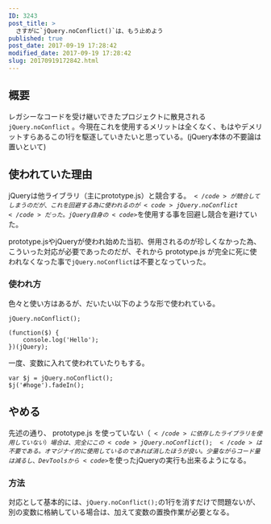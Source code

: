```yaml
---
ID: 3243
post_title: >
  さすがに`jQuery.noConflict()`は、もう止めよう
published: true
post_date: 2017-09-19 17:28:42
modified_date: 2017-09-19 17:28:42
slug: 20170919172842.html
---
```

<h2>概要</h2>

レガシーなコードを受け継いできたプロジェクトに散見される <code>jQuery.noConflict</code> 。今現在これを使用するメリットは全くなく、もはやデメリットすらあるこの1行を駆逐していきたいと思っている。(jQuery本体の不要論は置いといて)

<!--more-->

<h2>使われていた理由</h2>

jQueryは他ライブラリ（主にprototype.js）と競合する。<code>$</code>が競合してしまうのだが、これを回避する為に使われるのが<code>jQuery.noConflict</code>だった。jQuery自身の<code>$</code>を使用する事を回避し競合を避けていた。

prototype.jsやjQueryが使われ始めた当初、併用されるのが珍しくなかった為、こういった対応が必要であったのだが、それから prototype.js が完全に死に使われなくなった事で<code>jQuery.noConflict</code>は不要となっていった。

<h3>使われ方</h3>

色々と使い方はあるが、だいたい以下のような形で使われている。

<pre><code class="language-js">jQuery.noConflict();

(function($) {
    console.log('Hello');
})(jQuery);
</code></pre>

一度、変数に入れて使われていたりもする。

<pre><code class="language-js">var $j = jQuery.noConflict();
$j('#hoge').fadeIn();
</code></pre>

<h2>やめる</h2>

先述の通り、 prototype.js を使っていない（<code>$</code>に依存したライブラリを使用していない）場合は、完全にこの<code>jQuery.noConflict();</code>は不要である。
オマジナイ的に使用しているのであれば消したほうが良い。少量ながらコード量は減るし、DevToolsから<code>$</code>を使ったjQueryの実行も出来るようになる。

<h3>方法</h3>

対応として基本的には、<code>jQuery.noConflict();</code>の1行を消すだけで問題ないが、別の変数に格納している場合は、加えて変数の置換作業が必要となる。